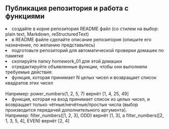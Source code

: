 ## Публикация репозитория и работа с функциями

<li> создайте в корне репозитория README файл (со стилем на выбор: plain text, Markdown, reStructuredText)</li>
<li> в README файле сделайте описание репозитория (опишите его назначение, по желанию представьтесь)</li>
<li> подготовьте репозиторий для автоматической проверки домашек по памятке </li>
<li> скопируйте папку homework_01 для этой домашки</li>
<li> отредактируйте объявленные функции, чтобы они выполняли требуемые действия:</li>
<li> функция, которая принимает N целых чисел и возвращает список квадратов этих чисел</li><br>
Например: power_numbers(1, 2, 5, 7) вернёт [1, 4, 25, 49]
<li> функция, которая на вход принимает список из целых чисел, и возвращает только чётные/нечётные/простые числа (выбор производится передачей дополнительного аргумента).</li>
Например: filter_numbers([1, 2, 3], ODD) вернёт [1, 3], а filter_numbers([2, 1, 3, 5, 4], EVEN) вернёт [2, 4]
